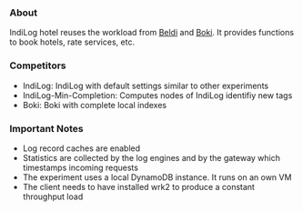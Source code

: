 ### About ###

IndiLog hotel reuses the workload from [Beldi](https://github.com/ut-osa/boki-benchmarks/tree/main/workloads/workflow/beldi/internal/hotel) and [Boki](https://github.com/ut-osa/boki-benchmarks/tree/main/workloads/workflow/boki/internal/hotel). It provides functions to book hotels, rate services, etc.

### Competitors ###

* IndiLog: IndiLog with default settings similar to other experiments
* IndiLog-Min-Completion: Computes nodes of IndiLog identifiy new tags
* Boki: Boki with complete local indexes

### Important Notes ###

* Log record caches are enabled
* Statistics are collected by the log engines and by the gateway which timestamps incoming requests
* The experiment uses a local DynamoDB instance. It runs on an own VM
* The client needs to have installed wrk2 to produce a constant throughput load
